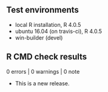 ## Test environments
* local R installation, R 4.0.5
* ubuntu 16.04 (on travis-ci), R 4.0.5
* win-builder (devel)

## R CMD check results

0 errors | 0 warnings | 0 note

* This is a new release.
